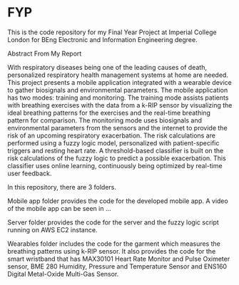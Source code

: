 # FYP

This is the code repository for my Final Year Project at Imperial College London for BEng Electronic and Information Engineering degree. 


Abstract From My Report

With respiratory diseases being one of the leading causes of death, personalized respiratory health management systems at home are needed. This project presents a mobile application integrated with a wearable device to gather biosignals and environmental parameters. The mobile application has two modes: training and monitoring. The training mode assists patients with breathing exercises with the data from a k-RIP sensor by visualizing the ideal breathing patterns for the exercises and the real-time breathing pattern for comparison. The monitoring mode uses biosignals and environmental parameters from the sensors and the internet to provide the risk of an upcoming respiratory exacerbation. The risk calculations are performed using a fuzzy logic model, personalized with patient-specific triggers and resting heart rate. A threshold-based classifier is built on the risk calculations of the fuzzy logic to predict a possible exacerbation. This classifier uses online learning, continuously being optimized by real-time user feedback. 


In this repository, there are 3 folders.

Mobile app folder provides the code for the developed mobile app. A video of the mobile app can be seen in ...

Server folder provides the code for the server and the fuzzy logic script running on AWS EC2 instance. 

Wearables folder includes the code for the garment which measures the breathing patterns using k-RIP sensor. It also provides the code for the smart wristband that has MAX30101 Heart Rate Monitor and Pulse Oximeter sensor, BME 280 Humidity, Pressure and Temperature Sensor and ENS160 Digital Metal-Oxide Multi-Gas Sensor. 